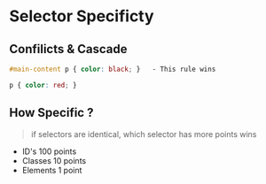# Selector Specificty

## Confilicts & Cascade
```CSS
#main-content p { color: black; }   - This rule wins

p { color: red; }
```

## How Specific ?
>if selectors are identical, which selector has more points wins
* ID's 100 points
* Classes 10 points
* Elements 1 point